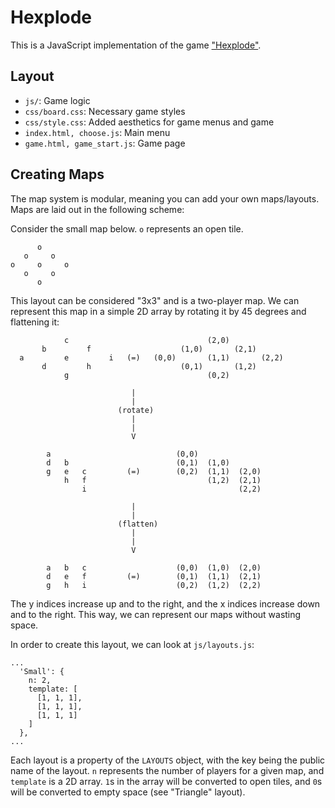 
# Hexplode

This is a JavaScript implementation of the game
["Hexplode"](https://en.wikipedia.org/wiki/Hexplode).

## Layout

* `js/`: Game logic
* `css/board.css`: Necessary game styles
* `css/style.css`: Added aesthetics for game menus and game
* `index.html, choose.js`: Main menu
* `game.html, game_start.js`: Game page

## Creating Maps

The map system is modular, meaning you can add your own maps/layouts. Maps are
laid out in the following scheme:

Consider the small map below. `o` represents an open tile.

```
      o
   o     o
o     o     o
   o     o
      o

```

This layout can be considered "3x3" and is a two-player map. We can represent
this map in a simple 2D array by rotating it by 45 degrees and flattening it:

```
            c                               (2,0)
       b         f                    (1,0)       (2,1)
  a         e         i   (=)   (0,0)       (1,1)       (2,2)
       d         h                    (0,1)       (1,2)
            g                               (0,2)

                           |
                           |
                        (rotate)
                           |
                           |
                           V

        a                            (0,0)
        d   b                        (0,1)  (1,0)
        g   e   c         (=)        (0,2)  (1,1)  (2,0)
            h   f                           (1,2)  (2,1)
                i                                  (2,2)

                           |
                           |
                        (flatten)
                           |
                           |
                           V

        a   b   c                    (0,0)  (1,0)  (2,0)
        d   e   f         (=)        (0,1)  (1,1)  (2,1)
        g   h   i                    (0,2)  (1,2)  (2,2)
```

The y indices increase up and to the right, and the x indices increase down and
to the right. This way, we can represent our maps without wasting space.

In order to create this layout, we can look at `js/layouts.js`:

```
...
  'Small': {
    n: 2,
    template: [
      [1, 1, 1],
      [1, 1, 1],
      [1, 1, 1]
    ]
  },
...
```

Each layout is a property of the `LAYOUTS` object, with the key being the public
name of the layout. `n` represents the number of players for a given map, and
`template` is a 2D array. `1`s in the array will be converted to open tiles, and
`0`s will be converted to empty space (see "Triangle" layout).

